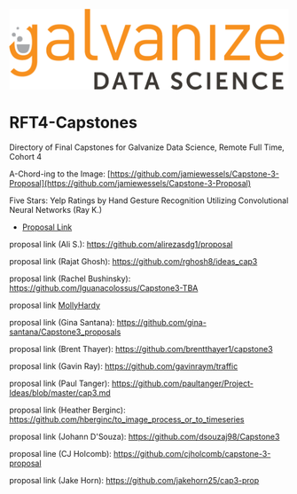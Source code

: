 ![galvanize_logo](images/logo.png)

# RFT4-Capstones

Directory of Final Capstones for Galvanize Data Science, Remote Full Time, Cohort 4

A-Chord-ing to the Image: [https://github.com/jamiewessels/Capstone-3-Proposal](https://github.com/jamiewessels/Capstone-3-Proposal)

Five Stars: Yelp Ratings by Hand Gesture Recognition Utilizing Convolutional Neural Networks (Ray K.)

- [Proposal Link](https://github.com/AstroPigLatin/five_stars/blob/master/proposal.md)

proposal link (Ali S.): https://github.com/alirezasdg1/proposal

proposal link (Rajat Ghosh): https://github.com/rghosh8/ideas_cap3

proposal link (Rachel Bushinsky):
https://github.com/Iguanacolossus/Capstone3-TBA

proposal link [MollyHardy](https://github.com/mollyincali/tempname_capstone3)

proposal link (Gina Santana): https://github.com/gina-santana/Capstone3_proposals 

proposal link (Brent Thayer): https://github.com/brentthayer1/capstone3

proposal link (Gavin Ray): https://github.com/gavinraym/traffic

proposal link (Paul Tanger): https://github.com/paultanger/Project-Ideas/blob/master/cap3.md

proposal link (Heather Berginc): https://github.com/hberginc/to_image_process_or_to_timeseries

proposal link (Johann D'Souza): https://github.com/dsouzaj98/Capstone3

proposal line (CJ Holcomb): https://github.com/cjholcomb/capstone-3-proposal

proposal link (Jake Horn): https://github.com/jakehorn25/cap3-prop
